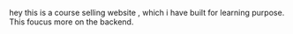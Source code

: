 hey this is a course selling website , which i have built for learning purpose. This foucus more on the backend.